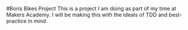 #Boris Bikes Project
This is a project I am doing as part of my time at Makers Academy. I will be making this with the ideals of TDD and best-practice in mind.
